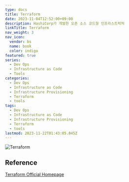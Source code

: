 ```yaml
---
type: docs
title: Terraform
date: 2023-11-04T12:52:00+09:00
description: HashiCorp가 개발한 오픈 소스 코드형 인프라스트럭처
linkTitle: Terraform
nav_weight: 3
nav_icon:
  vendor: bs
  name: book
  color: indigo
featured: true
series:
  - Dev Ops
  - Infrastructure as Code
  - Tools
categories:
  - Dev Ops
  - Infrastructure as Code
  - Infrastructure Provisioning
  - Terraform
  - tools
tags:
  - Dev Ops
  - Infrastructure as Code
  - Infrastructure Provisioning
  - Terraform
  - tools
lastmod: 2023-11-22T01:43:05.845Z
---
```


![Terraform](/dev-ops/what-is-terraform.webp)

## Reference

[Terraform Official Homepage](https://www.terraform.io/)
